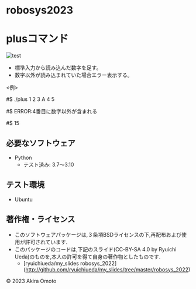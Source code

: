 # robosys2023

# plusコマンド
![test](https://github.com/stmotoaki/robosys2023/actions/workflows/test.yml/badge.svg)

* 標準入力から読み込んだ数字を足す。
* 数字以外が読み込まれていた場合エラー表示する。

<例>

#$ ./plus 1 2 3 A 4 5

#$ ERROR:4番目に数字以外が含まれる

#$ 15

## 必要なソフトウェア
* Python
  * テスト済み: 3.7～3.10

## テスト環境
* Ubuntu

## 著作権・ライセンス
* このソフトウェアパッケージは,３条項BSDライセンスの下,再配布および使用が許可されています.
* このパッケージのコードは,下記のスライド(CC-BY-SA 4.0 by Ryuichi Ueda)のものを,本人の許可を得て自身の著作物としたものです.
	* [ryuichiueda/my_slides robosys_2022] (http://github.com/ryuichiueda/my_slides/tree/master/robosys_2022)

© 2023 Akira Omoto
